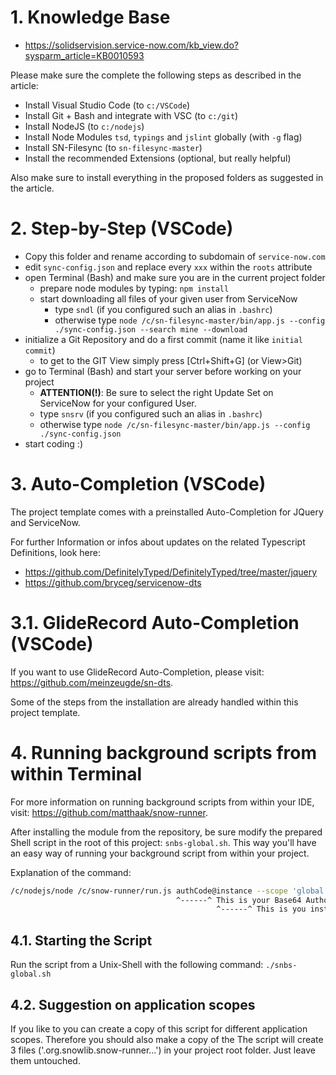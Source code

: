 # 1. Knowledge Base

* https://solidservision.service-now.com/kb_view.do?sysparm_article=KB0010593

Please make sure the complete the following steps as described in the article:

* Install Visual Studio Code (to `c:/VSCode`)
* Install Git + Bash and integrate with VSC (to `c:/git`)
* Install NodeJS (to `c:/nodejs`)
* Install Node Modules `tsd`, `typings` and `jslint` globally (with `-g` flag)
* Install SN-Filesync (to `sn-filesync-master`)
* Install the recommended Extensions (optional, but really helpful)

Also make sure to install everything in the proposed folders as suggested in the article.

# 2. Step-by-Step (VSCode)

* Copy this folder and rename according to subdomain of `service-now.com`
* edit `sync-config.json` and replace every `xxx` within the `roots` attribute
* open Terminal (Bash) and make sure you are in the current project folder
    * prepare node modules by typing: `npm install`
    * start downloading all files of your given user from ServiceNow
        * type `sndl` (if you configured such an alias in `.bashrc`)
        * otherwise type `node /c/sn-filesync-master/bin/app.js --config ./sync-config.json --search mine --download`
* initialize a Git Repository and do a first commit (name it like `initial commit`)
   	* to get to the GIT View simply press [Ctrl+Shift+G]  (or View>Git)
* go to Terminal (Bash) and start your server before working on your project
    * **ATTENTION(!)**: Be sure to select the right Update Set on ServiceNow for your configured User.
    * type `snsrv` (if you configured such an alias in `.bashrc`)
    * otherwise type `node /c/sn-filesync-master/bin/app.js --config ./sync-config.json`
* start coding :)

# 3. Auto-Completion (VSCode)

The project template comes with a preinstalled Auto-Completion for JQuery and ServiceNow.

For further Information or infos about updates on the related Typescript Definitions, look here:

* https://github.com/DefinitelyTyped/DefinitelyTyped/tree/master/jquery
* https://github.com/bryceg/servicenow-dts

# 3.1. GlideRecord Auto-Completion (VSCode)

If you want to use GlideRecord Auto-Completion, please visit: https://github.com/meinzeugde/sn-dts.

Some of the steps from the installation are already handled within this project template.

# 4. Running background scripts from within Terminal

For more information on running background scripts from within your IDE, visit: https://github.com/matthaak/snow-runner.

After installing the module from the repository, be sure modify the prepared Shell script in the root of this project: `snbs-global.sh`.
This way you'll have an easy way of running your background script from within your project.

Explanation of the command:

```sh
/c/nodejs/node /c/snow-runner/run.js authCode@instance --scope 'global' background_scripts/global.js
                                     ^------^ This is your Base64 Authorization-Key, you can copy it from your `sync-config.json` after having 'sndl' or `snsrv` ran once
                                              ^------^ This is you instance name (without the "service-now.com")
```

## 4.1. Starting the Script

Run the script from a Unix-Shell with the following command: `./snbs-global.sh`

## 4.2. Suggestion on application scopes

If you like to you can create a copy of this script for different application scopes.
Therefore you should also make a copy of the 
The script will create 3 files ('.org.snowlib.snow-runner...') in your project root folder. Just leave them untouched.